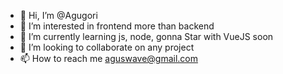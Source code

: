 - 👋 Hi, I’m @Agugori
- 👀 I’m interested in frontend more than backend
- 🌱 I’m currently learning js, node, gonna Star with VueJS soon
- 💞️ I’m looking to collaborate on any project
- 📫 How to reach me aguswave@gmail.com

<!---
Agugori/Agugori is a ✨ special ✨ repository because its `README.md` (this file) appears on your GitHub profile.
You can click the Preview link to take a look at your changes.
--->
